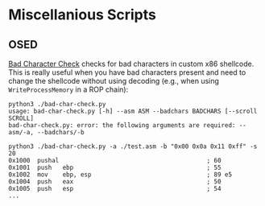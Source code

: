 # Miscellanious Scripts

## OSED

[Bad Character Check](https://github.com/plackyhacker/misc-scripts/blob/main/osed/bad-char-check.py) checks for bad characters in custom x86 shellcode. This is really useful when you have bad characters present and need to change the shellcode without using decoding (e.g., when using `WriteProcessMemory` in a ROP chain):

```
python3 ./bad-char-check.py                                                            
usage: bad-char-check.py [-h] --asm ASM --badchars BADCHARS [--scroll SCROLL]
bad-char-check.py: error: the following arguments are required: --asm/-a, --badchars/-b

python3 ./bad-char-check.py -a ./test.asm -b "0x00 0x0a 0x11 0xff" -s 20
0x1000  pushal                                         ; 60 
0x1001  push   ebp                                     ; 55 
0x1002  mov    ebp, esp                                ; 89 e5 
0x1004  push   eax                                     ; 50 
0x1005  push   esp                                     ; 54
...
```
